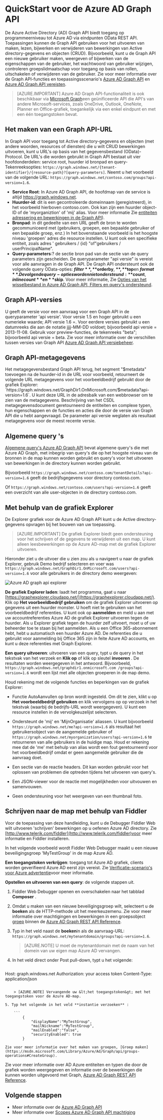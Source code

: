<properties
   pageTitle="QuickStart voor de Azure AD Graph API | Microsoft-Aure"
   description="Azure Active Directory Graph API biedt toegang op programmeerniveau tot Azure AD via eindpunten OData REST API. Toepassingen kunnen de Graph API gebruiken voor het uitvoeren van maken, lezen, bijwerken en verwijderen van bewerkingen van Active directory-gegevens en objecten (CRUD)."
   services="active-directory"
   documentationCenter="n/a"
   authors="PatAltimore"
   manager="mbaldwin"
   editor=""
   tags=""/>


   <tags
      ms.service="active-directory"
      ms.devlang="na"
      ms.topic="article"
      ms.tgt_pltfrm="na"
      ms.workload="identity"
      ms.date="09/16/2016"
      ms.author="patricka"/>

# <a name="quickstart-for-the-azure-ad-graph-api"></a>QuickStart voor de Azure AD Graph API

De Azure Active Directory (AD) Graph API biedt toegang op programmeerniveau tot Azure AD via eindpunten OData REST API. Toepassingen kunnen de Graph API gebruiken voor het uitvoeren van maken, lezen, bijwerken en verwijderen van bewerkingen van Active directory-gegevens en objecten (CRUD). Bijvoorbeeld, kunt u de Graph API een nieuwe gebruiker maken, weergeven of bijwerken van de eigenschappen van de gebruiker, het wachtwoord van gebruiker wijzigen, controleren groepslidmaatschap voor toegang op basis van rollen, uitschakelen of verwijderen van de gebruiker. Zie voor meer informatie over de Graph API-functies en toepassingsscenario's [Azure AD Graph API](https://msdn.microsoft.com/Library/Azure/Ad/Graph/api/api-catalog) en [Azure AD Graph API vereisten](https://msdn.microsoft.com/library/hh974476.aspx). 

> [AZURE.IMPORTANT] Azure AD Graph API-functionaliteit is ook beschikbaar via [Microsoft Graph](https://graph.microsoft.io/)een geünificeerde API die API's van andere Microsoft-services, zoals OneDrive, Outlook, OneNote, Planner en Office-grafiek, toegankelijk via een enkel eindpunt en met een één toegangstoken bevat.

## <a name="how-to-construct-a-graph-api-url"></a>Het maken van een Graph API-URL

In Graph API voor toegang tot Active directory-gegevens en objecten (met andere woorden, resources of diensten) die u wilt CRUD bewerkingen uitvoeren, kunt u URL's op basis van het gegevensbestand (OData)-Protocol. De URL's die worden gebruikt in Graph API bestaat uit vier hoofdonderdelen: service root, huurder id bronpad en query-Tekenreeksopties: `https://graph.windows.net/{tenant-identifier}/{resource-path}?[query-parameters]`. Neemt u het voorbeeld van de volgende URL: `https://graph.windows.net/contoso.com/groups?api-version=1.6`.

- **Service Root**: In Azure AD Graph API, de hoofdmap van de service is altijd https://graph.windows.net.
- **Huurder-id**: dit is een gecontroleerde domeinnaam (geregistreerd), in het voorbeeld hierboven contoso.com. Ook kan zijn een huurder object-ID of de 'myorganiztion' of 'mij' alias. Voor meer informatie Zie [entiteiten adressering en bewerkingen in de Graph API](https://msdn.microsoft.com/Library/Azure/Ad/Graph/howto/azure-ad-graph-api-operations-overview)).
- **Bronpad**: in dit gedeelte van een URL geeft de bron te worden gecommuniceerd met (gebruikers, groepen, een bepaalde gebruiker of een bepaalde groep, enz.) In het bovenstaande voorbeeld is het hoogste niveau 'groepen' adres die resource instellen. U kunt ook een specifieke entiteit, zoals adres ' gebruikers / {id} "of"gebruikers / userPrincipalName".
- **Query-parameters**:? de sectie bron pad van de sectie van de query parameters zijn gescheiden. De queryparameter "api versie" is vereist voor alle aanvragen in de Graph API. De Graph API ondersteunt ook de volgende query OData-opties: **$filter**, **$orderby**, **$**, **$top**en **$format**. De volgende query-opties worden niet ondersteund: **$count**, **$inlinecount**en **$skip**. Voor meer informatie, Zie [Opties van het wisselbestand in Azure AD Graph API, Filters en query's ondersteund](https://msdn.microsoft.com/Library/Azure/Ad/Graph/howto/azure-ad-graph-api-supported-queries-filters-and-paging-options).

## <a name="graph-api-versions"></a>Graph API-versies

U geeft de versie voor een aanvraag voor een Graph API in de queryparameter 'api versie'. Voor versie 1.5 en hoger gebruikt u een numerieke waarde; API versie 1.6 =. Voor eerdere versies gebruikt u een datumreeks die aan de notatie jjjj-MM-DD voldoet; bijvoorbeeld api versie = 2013-11-08. Gebruik voor preview-functies, de tekenreeks "beta"; bijvoorbeeld api versie = beta. Zie voor meer informatie over de verschillen tussen versies van Graph API [Azure AD Graph API versiebeheer](https://msdn.microsoft.com/Library/Azure/Ad/Graph/howto/azure-ad-graph-api-versioning).

## <a name="graph-api-metadata"></a>Graph API-metagegevens

Het metagegevensbestand Graph API terug, het segment "$metadata" toevoegen na de huurder-id in de URL voor voorbeeld, retourneert de volgende URL metagegevens voor het voorbeeldbedrijf gebruikt door de grafiek Explorer: `https://graph.windows.net/GraphDir1.OnMicrosoft.com/$metadata?api-version=1.6`. U kunt deze URL in de adresbalk van een webbrowser om te zien van de metagegevens. Beschrijving van het CSDL metagegevensdocument geretourneerd de entiteiten en complexe typen, hun eigenschappen en de functies en acties die door de versie van Graph API die u hebt aangevraagd. De parameter api versie weglaten als resultaat metagegevens voor de meest recente versie.

## <a name="common-queries"></a>Algemene query 's

[Algemene query's Azure AD Graph API](https://msdn.microsoft.com/Library/Azure/Ad/Graph/howto/azure-ad-graph-api-supported-queries-filters-and-paging-options#CommonQueries) bevat algemene query's die met Azure AD Graph, met inbegrip van query's die op het hoogste niveau van de bronnen in de map kunnen worden gebruikt en query's voor het uitvoeren van bewerkingen in de directory kunnen worden gebruikt.

Bijvoorbeeld `https://graph.windows.net/contoso.com/tenantDetails?api-version=1.6` geeft de bedrijfsgegevens voor directory contoso.com.

Of `https://graph.windows.net/contoso.com/users?api-version=1.6` geeft een overzicht van alle user-objecten in de directory contoso.com.

## <a name="using-the-graph-explorer"></a>Met behulp van de grafiek Explorer

De Explorer grafiek voor de Azure AD Graph API kunt u de Active directory-gegevens opvragen bij het bouwen van uw toepassing.

> [AZURE.IMPORTANT] De grafiek Explorer biedt geen ondersteuning voor het schrijven of de gegevens te verwijderen uit een map. U kunt alleen leesbewerkingen op de Azure AD-map met de grafiek Explorer uitvoeren.

Hieronder ziet u de uitvoer die u zien zou als u navigeert u naar de grafiek Explorer, gebruik Demo bedrijf selecteren en voer was `https://graph.windows.net/GraphDir1.OnMicrosoft.com/users?api-version=1.6` voor alle gebruikers in de directory demo weergeven:

![Azure AD graph api explorer](./media/active-directory-graph-api-quickstart/graph_explorer.png)

**De grafiek Explorer laden**: laadt het programma, gaat u naar [https://graphexplorer.cloudapp.net/](https://graphexplorer.cloudapp.net/). Klik op **Het voorbeeldbedrijf gebruiken** om de grafiek Explorer uitvoeren op gegevens uit een huurder monster. U hoeft niet te gebruiken van het voorbeeldbedrijf referenties. U kunt ook op **aanmelden** en meld u aan met uw accountreferenties Azure AD de grafiek Explorer uitvoeren tegen de huurder. Als u Explorer grafiek tegen de huurder zelf uitvoert, moet u of uw beheerder toe te staan bij het aanmelden. Als u een Office 365-abonnement hebt, hebt u automatisch een huurder Azure AD. De referenties die u gebruikt voor aanmelding bij Office 365 zijn in feite Azure AD accounts, en kunt u deze referenties met Graph Explorer.

**Een query uitvoeren**: uitvoeren van een query, typt u de query in het tekstvak van het verzoek en **Klik op** of klik op sleutel **invoeren** . De resultaten worden weergegeven in het antwoord. Bijvoorbeeld, `https://graph.windows.net/graphdir1.onmicrosoft.com /groups?api-version=1.6` wordt een lijst met alle objecten groeperen in de map demo.

Houd rekening met de volgende functies en beperkingen van de grafiek Explorer:
- Functie AutoAanvullen op bron wordt ingesteld. Om dit te zien, klikt u op **Het voorbeeldbedrijf gebruiken** en klik vervolgens op op verzoek in het tekstvak (waarbij de bedrijfs-URL wordt weergegeven). U kunt een resource instellen in de vervolgkeuzelijst selecteren.

- Ondersteunt de 'mij' en 'MijnOrganisatie' aliassen. U kunt bijvoorbeeld `https://graph.windows.net/me?api-version=1.6` als resultaat het gebruikersobject van de aangemelde gebruiker of `https://graph.windows.net/myorganization/users?api-version=1.6` te retourneren van alle gebruikers in de huidige map. Houd er rekening mee dat de 'me' met behulp van alias wordt een fout geretourneerd voor het voorbeeldbedrijf omdat er geen aangemelde gebruiker die de aanvraag doet.

- Een sectie van de reactie headers. Dit kan worden gebruikt voor het oplossen van problemen die optreden tijdens het uitvoeren van query's.

- Een JSON-viewer voor de reactie met mogelijkheden voor uitvouwen en samenvouwen.

- Geen ondersteuning voor het weergeven van een thumbnail foto.

## <a name="using-fiddler-to-write-to-the-directory"></a>Schrijven naar de map met behulp van Fiddler

Voor de toepassing van deze handleiding, kunt u de Debugger Fiddler Web wilt uitvoeren 'schrijven' bewerkingen op u oefenen Azure AD directory. Zie [http://www.telerik.com/fiddler](http://www.telerik.com/fiddler)voor meer informatie en Fiddler installeren.

In het volgende voorbeeld wordt Fiddler Web Debugger maakt u een nieuwe beveiligingsgroep 'MyTestGroup' in de map Azure AD.

**Een toegangstoken verkrijgen**: toegang tot Azure AD grafiek, clients worden geverifieerd Azure AD eerst zijn vereist. Zie [Verificatie-scenario's voor Azure advertentie](active-directory-authentication-scenarios.md)voor meer informatie.

**Opstellen en uitvoeren van een query**: de volgende stappen uit.

1. Fiddler Web Debugger openen en overschakelen naar het tabblad **Composer** .
2. Omdat u maken van een nieuwe beveiligingsgroep wilt, selecteert u de **boeken** als de HTTP-methode uit het meerkeuzemenu. Zie voor meer informatie over machtigingen en bewerkingen in een groepsobject [groep](https://msdn.microsoft.com/Library/Azure/Ad/Graph/api/entity-and-complex-type-reference#GroupEntity) binnen de [Azure AD Graph REST API Reference](https://msdn.microsoft.com/Library/Azure/Ad/Graph/api/api-catalog).
3. Typ in het veld naast de **boeken**in als de aanvraag-URL: `https://graph.windows.net/mytenantdomain/groups?api-version=1.6`.

    > [AZURE.NOTE] U moet de mytenantdomain met de naam van het domein van uw eigen map Azure AD vervangen.

4. In het veld direct onder Post pull-down, typt u het volgende:

    ```
Host: graph.windows.net
Authorization: your access token
Content-Type: application/json
```

    > [AZURE.NOTE] Vervangende uw &lt;het toegangstoken&gt; met het toegangstoken voor de Azure AD-map.

5. Typ het volgende in het veld **instantie verzoeken** :

    ```
        {
            "displayName":"MyTestGroup",
            "mailNickname":"MyTestGroup",
            "mailEnabled":"false",
            "securityEnabled": true
        }
```

    Zie voor meer informatie over het maken van groepen, [Groep maken](https://msdn.microsoft.com/Library/Azure/Ad/Graph/api/groups-operations#CreateGroup).

Zie voor meer informatie over AD Azure entiteiten en typen die door de grafiek worden weergegeven en informatie over de bewerkingen die kunnen worden uitgevoerd met Graph, [Azure AD Graph REST API Reference](https://msdn.microsoft.com/Library/Azure/Ad/Graph/api/api-catalog).

## <a name="next-steps"></a>Volgende stappen

- Meer informatie over de [Azure AD Graph API](https://msdn.microsoft.com/Library/Azure/Ad/Graph/api/api-catalog)
- Meer informatie over [Scopes Azure AD Graph API machtiging](https://msdn.microsoft.com/Library/Azure/Ad/Graph/howto/azure-ad-graph-api-permission-scopes)
